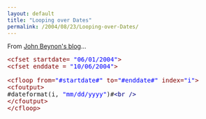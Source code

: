 ```yaml
---
layout: default
title: "Looping over Dates"
permalink: /2004/08/23/Looping-over-Dates/
---
```


<P>From <A class="" href="http://www.beynon.org.uk/index.cfm?mode=entry&amp;entry=7BA78CEB-EE43-DA13-E796B06B1B36BD46" target=_blank>John Beynon's blog</A>...</P><PRE><FONT color=#800000>&lt;cfset startdate= </FONT><FONT color=blue>"06/01/2004"</FONT><FONT color=#800000>&gt;<BR></FONT><FONT color=maroon>&lt;cfset enddate = <FONT color=blue>"10/06/2004"</FONT>&gt;</FONT><BR><BR><FONT color=maroon>&lt;cfloop from=<FONT color=blue>"#startdate#"</FONT> to=<FONT color=blue>"#enddate#"</FONT> index=<FONT color=blue>"i"</FONT>&gt;</FONT><BR><FONT color=maroon>&lt;cfoutput&gt;</FONT><BR>#dateformat(i, <FONT color=blue>"mm/dd/yyyy"</FONT>)#<FONT color=navy>&lt;br /&gt;</FONT><BR><FONT color=maroon>&lt;/cfoutput&gt;</FONT><BR><FONT color=maroon>&lt;/cfloop&gt;</FONT></PRE>